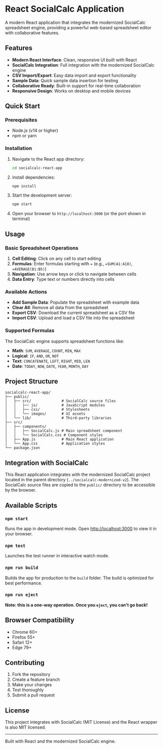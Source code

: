 # React SocialCalc Application

A modern React application that integrates the modernized SocialCalc spreadsheet engine, providing a powerful web-based spreadsheet editor with collaborative features.

## Features

- **Modern React Interface**: Clean, responsive UI built with React
- **SocialCalc Integration**: Full integration with the modernized SocialCalc engine
- **CSV Import/Export**: Easy data import and export functionality
- **Sample Data**: Quick sample data insertion for testing
- **Collaborative Ready**: Built-in support for real-time collaboration
- **Responsive Design**: Works on desktop and mobile devices

## Quick Start

### Prerequisites

- Node.js (v14 or higher)
- npm or yarn

### Installation

1. Navigate to the React app directory:
   ```bash
   cd socialcalc-react-app
   ```

2. Install dependencies:
   ```bash
   npm install
   ```

3. Start the development server:
   ```bash
   npm start
   ```

4. Open your browser to `http://localhost:3000` (or the port shown in terminal)

## Usage

### Basic Spreadsheet Operations

1. **Cell Editing**: Click on any cell to start editing
2. **Formulas**: Enter formulas starting with `=` (e.g., `=SUM(A1:A10)`, `=AVERAGE(B1:B5)`)
3. **Navigation**: Use arrow keys or click to navigate between cells
4. **Data Entry**: Type text or numbers directly into cells

### Available Actions

- **Add Sample Data**: Populate the spreadsheet with example data
- **Clear All**: Remove all data from the spreadsheet
- **Export CSV**: Download the current spreadsheet as a CSV file
- **Import CSV**: Upload and load a CSV file into the spreadsheet

### Supported Formulas

The SocialCalc engine supports spreadsheet functions like:
- **Math**: `SUM`, `AVERAGE`, `COUNT`, `MIN`, `MAX`
- **Logical**: `IF`, `AND`, `OR`, `NOT`
- **Text**: `CONCATENATE`, `LEFT`, `RIGHT`, `MID`, `LEN`
- **Date**: `TODAY`, `NOW`, `DATE`, `YEAR`, `MONTH`, `DAY`

## Project Structure

```
socialcalc-react-app/
├── public/
│   ├── src/              # SocialCalc source files
│   │   ├── js/           # JavaScript modules
│   │   ├── css/          # Stylesheets
│   │   └── images/       # UI assets
│   └── lib/              # Third-party libraries
├── src/
│   ├── components/
│   │   ├── SocialCalc.js # Main spreadsheet component
│   │   └── SocialCalc.css # Component styles
│   ├── App.js            # Main React application
│   └── App.css           # Application styles
└── package.json
```

## Integration with SocialCalc

This React application integrates with the modernized SocialCalc project located in the parent directory (`../socialcalc-modernized-v2`). The SocialCalc source files are copied to the `public/` directory to be accessible by the browser.

## Available Scripts

### `npm start`

Runs the app in development mode. Open [http://localhost:3000](http://localhost:3000) to view it in your browser.

### `npm test`

Launches the test runner in interactive watch mode.

### `npm run build`

Builds the app for production to the `build` folder. The build is optimized for best performance.

### `npm run eject`

**Note: this is a one-way operation. Once you `eject`, you can't go back!**

## Browser Compatibility

- Chrome 60+
- Firefox 55+
- Safari 12+
- Edge 79+

## Contributing

1. Fork the repository
2. Create a feature branch
3. Make your changes
4. Test thoroughly
5. Submit a pull request

## License

This project integrates with SocialCalc (MIT License) and the React wrapper is also MIT licensed.

---

Built with React and the modernized SocialCalc engine.

